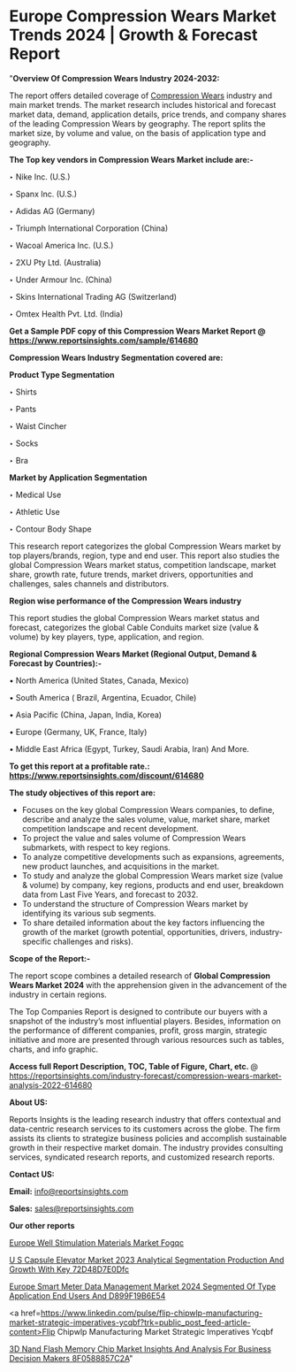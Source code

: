 # Europe Compression Wears Market Trends 2024 | Growth & Forecast Report

"<strong>Overview Of Compression Wears Industry 2024-2032:</strong>

The report offers detailed coverage of <a href=https://www.reportsinsights.com/sample/614680>Compression Wears</a> industry and main market trends. The market research includes historical and forecast market data, demand, application details, price trends, and company shares of the leading Compression Wears by geography. The report splits the market size, by volume and value, on the basis of application type and geography.

<strong>The Top key vendors in Compression Wears Market include are:- </strong>

‣ Nike Inc. (U.S.)

‣ Spanx Inc. (U.S.)

‣ Adidas AG (Germany)

‣ Triumph International Corporation (China)

‣ Wacoal America Inc. (U.S.)

‣ 2XU Pty Ltd. (Australia)

‣ Under Armour Inc. (China)

‣ Skins International Trading AG (Switzerland)

‣ Omtex Health Pvt. Ltd. (India)

<strong>Get a Sample PDF copy of this Compression Wears Market Report </strong><strong>@ <a href=https://www.reportsinsights.com/sample/614680 style=color:#0000ff;>https://www.reportsinsights.com/sample/614680</a> </strong>

<strong>Compression Wears Industry Segmentation covered are:</strong>

<strong>Product Type Segmentation</strong>

‣ Shirts

‣ Pants

‣ Waist Cincher

‣ Socks

‣ Bra

<strong>Market by Application Segmentation</strong>

‣ Medical Use

‣ Athletic Use

‣ Contour Body Shape

This research report categorizes the global Compression Wears market by top players/brands, region, type and end user. This report also studies the global Compression Wears market status, competition landscape, market share, growth rate, future trends, market drivers, opportunities and challenges, sales channels and distributors.

<strong>Region wise performance of the Compression Wears industry</strong><strong> </strong>

This report studies the global Compression Wears market status and forecast, categorizes the global Cable Conduits market size (value &amp; volume) by key players, type, application, and region. 

<strong>Regional Compression Wears Market (Regional Output, Demand &amp; Forecast by Countries):-</strong>

• North America (United States, Canada, Mexico)

• South America ( Brazil, Argentina, Ecuador, Chile)

• Asia Pacific (China, Japan, India, Korea)

• Europe (Germany, UK, France, Italy)

• Middle East Africa (Egypt, Turkey, Saudi Arabia, Iran) And More.

<strong>To get this report at a profitable rate.: <a href=https://www.reportsinsights.com/discount/614680 style=color:#0000ff;>https://www.reportsinsights.com/discount/614680</a></strong>

<strong>The study objectives of this report are:</strong>
<ul>
  <li>Focuses on the key global Compression Wears companies, to define, describe and analyze the sales volume, value, market share, market competition landscape and recent development.</li>
  <li>To project the value and sales volume of Compression Wears submarkets, with respect to key regions.</li>
  <li>To analyze competitive developments such as expansions, agreements, new product launches, and acquisitions in the market.</li>
  <li>To study and analyze the global Compression Wears market size (value &amp; volume) by company, key regions, products and end user, breakdown data from Last Five Years, and forecast to 2032.</li>
  <li>To understand the structure of Compression Wears market by identifying its various sub segments.</li>
  <li>To share detailed information about the key factors influencing the growth of the market (growth potential, opportunities, drivers, industry-specific challenges and risks).</li>
</ul>
<strong>Scope of the Report:-</strong><strong> </strong>

The report scope combines a detailed research of <strong>Global Compression Wears Market 2024 </strong>with the apprehension given in the advancement of the industry in certain regions.

The Top Companies Report is designed to contribute our buyers with a snapshot of the industry’s most influential players. Besides, information on the performance of different companies, profit, gross margin, strategic initiative and more are presented through various resources such as tables, charts, and info graphic.

<strong>Access full Report Description, TOC, Table of Figure, Chart, etc. </strong>@   <a href=https://reportsinsights.com/industry-forecast/compression-wears-market-analysis-2022-614680 style=color:#0000ff;>https://reportsinsights.com/industry-forecast/compression-wears-market-analysis-2022-614680</a>

<strong>About US:</strong>

Reports Insights is the leading research industry that offers contextual and data-centric research services to its customers across the globe. The firm assists its clients to strategize business policies and accomplish sustainable growth in their respective market domain. The industry provides consulting services, syndicated research reports, and customized research reports.

<strong>Contact US:</strong>

<p class=""""><b>Email:</b> <a href=mailto:info@reportsinsights.com>info@reportsinsights.com</a></p>
<p class=""""><b>Sales:</b> <a href=mailto:sales@reportsinsights.com>sales@reportsinsights.com</a></p>

<strong>Our other reports</strong>

<a href=https://www.linkedin.com/pulse/europe-well-stimulation-materials-market-fogqc/>Europe Well Stimulation Materials Market Fogqc</a>

<a href=https://medium.com/@yadavahaan91/u-s-capsule-elevator-market-2023-analytical-segmentation-production-and-growth-with-key-72d48d7e0dfc>U S Capsule Elevator Market 2023 Analytical Segmentation Production And Growth With Key 72D48D7E0Dfc</a>

<a href=https://medium.com/@jaya.reportsinsights/europe-smart-meter-data-management-market-2024-segmented-of-type-application-end-users-and-d899f19b6e54>Europe Smart Meter Data Management Market 2024 Segmented Of Type Application End Users And D899F19B6E54</a>

<a href=https://www.linkedin.com/pulse/flip-chipwlp-manufacturing-market-strategic-imperatives-ycqbf?trk=public_post_feed-article-content>Flip Chipwlp Manufacturing Market Strategic Imperatives Ycqbf</a>

<a href=https://medium.com/@anuragakarte041/3d-nand-flash-memory-chip-market-insights-and-analysis-for-business-decision-makers-8f0588857c2a>3D Nand Flash Memory Chip Market Insights And Analysis For Business Decision Makers 8F0588857C2A</a>"
